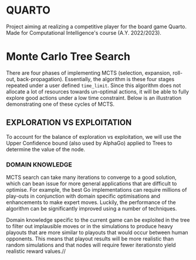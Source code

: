 # QUARTO
Project aiming at realizing a competitive player for the board game Quarto. Made for Computational Intelligence's course (A.Y. 2022/2023).

# Monte Carlo Tree Search

There are four phases of implementing MCTS (selection, expansion, roll-out, back-propagation). 
Essentially, the algorithm is these four stages repeated under a user defined `time_limit`. Since this algorithm does not allocate a lot of resources towards un-optimal actions, it will be able to fully explore good actions under a low time constraint. Below is an illustration demonstrating one of these cycles of MCTS.


## EXPLORATION VS EXPLOITATION 
To account for the balance of exploration vs exploitation, we will use the Upper Confidence bound (also used by AlphaGo) applied to Trees to determine the value of the node. 

### DOMAIN KNOWLEDGE 

MCTS search can take many iterations to converge to a good solution, which can bean issue for more general applications that are difficult to optimise. For example, the best Go implementations can require millions of play-outs in conjunction with domain specific optimisations and enhancements to make expert moves. Luckily, the performance of the algorithm can be significantly improved using a number of techniques. 

Domain knowledge specific to the current game can be exploited in the tree to filter out implausible moves or in the simulations to produce heavy playouts that are more similar to playouts that would occur between human opponents. This means that playout results will be more realistic than random simulations and that nodes will require fewer iterationsto yield realistic reward values.//

